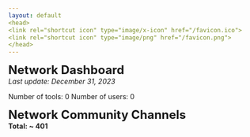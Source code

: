 ```yaml
---
layout: default
<head>
<link rel="shortcut icon" type="image/x-icon" href="/favicon.ico">
<link rel="shortcut icon" type="image/png" href="/favicon.png">
</head>
---
```


<b><font size="5">Network Dashboard</font></b>
<br>
_Last update: December 31, 2023_
<br>

Number of tools: 0
Number of users: 0

<b><font size="5">Network Community Channels</font></b>
<br>
<b>Total: ~ 401 </b>

